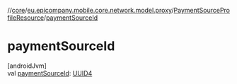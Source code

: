 //[core](../../../index.md)/[eu.epicompany.mobile.core.network.model.proxy](../index.md)/[PaymentSourceProfileResource](index.md)/[paymentSourceId](payment-source-id.md)

# paymentSourceId

[androidJvm]\
val [paymentSourceId](payment-source-id.md): [UUID4](../../eu.epicompany.mobile.core.datatypes/index.md#545543244%2FClasslikes%2F-1060529556)
